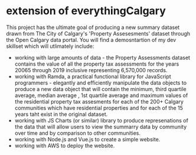 # extension of everythingCalgary
This project has the ultimate goal of producing a new summary dataset drawn from The City of Calgary's 'Property Assesesments' dataset through the Open Calgary data portal.
You will find a demosntartion of my dev skillset which will utlimately include:
* working with large amounts of data - the Property Assessments dataset contains the value of all the property tax assessments for the years 20065 through 2019 inclusive representing 6,570,000 records.
* working with Ramda, a practical functional library for JavaScript programmers - elegantly and efficiently manipulate the data objects to produce a new data object that will contain the minimum, third quartile average, median average , 1st quartile average and maximum values of the residential property tax assesments for each of the 200+ Calgary communities which have residential properties and for each of the 15 years taht exist in the original dataset.
* working with JS Charts (or similar) library to produce represenations of the data that will allow users to view the summarry data by community over time and by comparison to other communities.
* working with Node.js and Vue.js to create a simple website.
* working with AWS to deploy the website.

